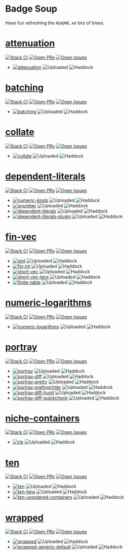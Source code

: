 # Badge Soup

Have fun refreshing the `README.md` lots of times.

# [attenuation](https://github.com/google/hs-attenuation)

[![Stack CI](https://github.com/google/hs-attenuation/actions/workflows/stack-ci.yml/badge.svg)](https://github.com/google/hs-attenuation/actions/workflows/stack-ci.yml)
[![Open PRs](https://badgen.net/github/open-prs/google/hs-attenuation)](https://github.com/google/hs-attenuation/pulls)
[![Open Issues](https://badgen.net/github/open-issues/google/hs-attenuation)](https://github.com/google/hs-attenuation/issues)

* [![attenuation](https://badgen.net/runkit/awpr/hackage/v/attenuation?icon=haskell&cache=600)](https://hackage.haskell.org/package/attenuation)
  ![Uploaded](https://badgen.net/runkit/awpr/hackage/t/attenuation?cache=600)
  ![Haddock](https://badgen.net/runkit/awpr/hackage/d/attenuation?cache=600)

# [batching](https://github.com/google/hs-batching)

[![Stack CI](https://github.com/google/hs-batching/actions/workflows/stack-ci.yml/badge.svg)](https://github.com/google/hs-batching/actions/workflows/stack-ci.yml)
[![Open PRs](https://badgen.net/github/open-prs/google/hs-batching)](https://github.com/google/hs-batching/pulls)
[![Open Issues](https://badgen.net/github/open-issues/google/hs-batching)](https://github.com/google/hs-batching/issues)

* [![batching](https://badgen.net/runkit/awpr/hackage/v/batching?icon=haskell&cache=600)](https://hackage.haskell.org/package/batching)
  ![Uploaded](https://badgen.net/runkit/awpr/hackage/t/batching?cache=600)
  ![Haddock](https://badgen.net/runkit/awpr/hackage/d/batching?cache=600)

# [collate](https://github.com/google/hs-collate)

[![Stack CI](https://github.com/google/hs-collate/actions/workflows/stack-ci.yml/badge.svg)](https://github.com/google/hs-collate/actions/workflows/stack-ci.yml)
[![Open PRs](https://badgen.net/github/open-prs/google/hs-collate)](https://github.com/google/hs-collate/pulls)
[![Open Issues](https://badgen.net/github/open-issues/google/hs-collate)](https://github.com/google/hs-collate/issues)

* [![collate](https://badgen.net/runkit/awpr/hackage/v/collate?icon=haskell&cache=600)](https://hackage.haskell.org/package/collate)
  ![Uploaded](https://badgen.net/runkit/awpr/hackage/t/collate?cache=600)
  ![Haddock](https://badgen.net/runkit/awpr/hackage/d/collate?cache=600)

# [dependent-literals](https://github.com/google/hs-dependent-literals)

[![Stack CI](https://github.com/google/hs-dependent-literals/actions/workflows/stack-ci.yml/badge.svg)](https://github.com/google/hs-dependent-literals/actions/workflows/stack-ci.yml)
[![Open PRs](https://badgen.net/github/open-prs/google/hs-dependent-literals)](https://github.com/google/hs-dependent-literals/pulls)
[![Open Issues](https://badgen.net/github/open-issues/google/hs-dependent-literals)](https://github.com/google/hs-dependent-literals/issues)

* [![numeric-kinds](https://badgen.net/runkit/awpr/hackage/v/numeric-kinds?icon=haskell&cache=600)](https://hackage.haskell.org/package/numeric-kinds)
  ![Uploaded](https://badgen.net/runkit/awpr/hackage/t/numeric-kinds?cache=600)
  ![Haddock](https://badgen.net/runkit/awpr/hackage/d/numeric-kinds?cache=600)
* [![snumber](https://badgen.net/runkit/awpr/hackage/v/snumber?icon=haskell&cache=600)](https://hackage.haskell.org/package/snumber)
  ![Uploaded](https://badgen.net/runkit/awpr/hackage/t/snumber?cache=600)
  ![Haddock](https://badgen.net/runkit/awpr/hackage/d/snumber?cache=600)
* [![dependent-literals](https://badgen.net/runkit/awpr/hackage/v/dependent-literals?icon=haskell&cache=600)](https://hackage.haskell.org/package/dependent-literals)
  ![Uploaded](https://badgen.net/runkit/awpr/hackage/t/dependent-literals?cache=600)
  ![Haddock](https://badgen.net/runkit/awpr/hackage/d/dependent-literals?cache=600)
* [![dependent-literals-plugin](https://badgen.net/runkit/awpr/hackage/v/dependent-literals-plugin?icon=haskell&cache=600)](https://hackage.haskell.org/package/dependent-literals-plugin)
  ![Uploaded](https://badgen.net/runkit/awpr/hackage/t/dependent-literals-plugin?cache=600)
  ![Haddock](https://badgen.net/runkit/awpr/hackage/d/dependent-literals-plugin?cache=600)

# [fin-vec](https://github.com/google/hs-fin-vec)

[![Stack CI](https://github.com/google/hs-fin-vec/actions/workflows/stack-ci.yml/badge.svg)](https://github.com/google/hs-fin-vec/actions/workflows/stack-ci.yml)
[![Open PRs](https://badgen.net/github/open-prs/google/hs-fin-vec)](https://github.com/google/hs-fin-vec/pulls)
[![Open Issues](https://badgen.net/github/open-issues/google/hs-fin-vec)](https://github.com/google/hs-fin-vec/issues)

* [![sint](https://badgen.net/runkit/awpr/hackage/v/sint?icon=haskell&cache=600)](https://hackage.haskell.org/package/sint)
  ![Uploaded](https://badgen.net/runkit/awpr/hackage/t/sint?cache=600)
  ![Haddock](https://badgen.net/runkit/awpr/hackage/d/sint?cache=600)
* [![fin-int](https://badgen.net/runkit/awpr/hackage/v/fin-int?icon=haskell&cache=600)](https://hackage.haskell.org/package/fin-int)
  ![Uploaded](https://badgen.net/runkit/awpr/hackage/t/fin-int?cache=600)
  ![Haddock](https://badgen.net/runkit/awpr/hackage/d/fin-int?cache=600)
* [![short-vec](https://badgen.net/runkit/awpr/hackage/v/short-vec?icon=haskell&cache=600)](https://hackage.haskell.org/package/short-vec)
  ![Uploaded](https://badgen.net/runkit/awpr/hackage/t/short-vec?cache=600)
  ![Haddock](https://badgen.net/runkit/awpr/hackage/d/short-vec?cache=600)
* [![short-vec-lens](https://badgen.net/runkit/awpr/hackage/v/short-vec-lens?icon=haskell&cache=600)](https://hackage.haskell.org/package/short-vec-lens)
  ![Uploaded](https://badgen.net/runkit/awpr/hackage/t/short-vec-lens?cache=600)
  ![Haddock](https://badgen.net/runkit/awpr/hackage/d/short-vec-lens?cache=600)
* [![finite-table](https://badgen.net/runkit/awpr/hackage/v/finite-table?icon=haskell&cache=600)](https://hackage.haskell.org/package/finite-table)
  ![Uploaded](https://badgen.net/runkit/awpr/hackage/t/finite-table?cache=600)
  ![Haddock](https://badgen.net/runkit/awpr/hackage/d/finite-table?cache=600)

# [numeric-logarithms](https://github.com/google/hs-numeric-logarithms)

[![Stack CI](https://github.com/google/hs-numeric-logarithms/actions/workflows/stack-ci.yml/badge.svg)](https://github.com/google/hs-numeric-logarithms/actions/workflows/stack-ci.yml)
[![Open PRs](https://badgen.net/github/open-prs/google/hs-numeric-logarithms)](https://github.com/google/hs-numeric-logarithms/pulls)
[![Open Issues](https://badgen.net/github/open-issues/google/hs-numeric-logarithms)](https://github.com/google/hs-numeric-logarithms/issues)

* [![numeric-logarithms](https://badgen.net/runkit/awpr/hackage/v/numeric-logarithms?icon=haskell&cache=600)](https://hackage.haskell.org/package/numeric-logarithms)
  ![Uploaded](https://badgen.net/runkit/awpr/hackage/t/numeric-logarithms?cache=600)
  ![Haddock](https://badgen.net/runkit/awpr/hackage/d/numeric-logarithms?cache=600)

# [portray](https://github.com/google/hs-portray)

[![Stack CI](https://github.com/google/hs-portray/actions/workflows/stack-ci.yml/badge.svg)](https://github.com/google/hs-portray/actions/workflows/stack-ci.yml)
[![Open PRs](https://badgen.net/github/open-prs/google/hs-portray)](https://github.com/google/hs-portray/pulls)
[![Open Issues](https://badgen.net/github/open-issues/google/hs-portray)](https://github.com/google/hs-portray/issues)

* [![portray](https://badgen.net/runkit/awpr/hackage/v/portray?icon=haskell&cache=600)](https://hackage.haskell.org/package/portray)
  ![Uploaded](https://badgen.net/runkit/awpr/hackage/t/portray?cache=600)
  ![Haddock](https://badgen.net/runkit/awpr/hackage/d/portray?cache=600)
* [![portray-diff](https://badgen.net/runkit/awpr/hackage/v/portray-diff?icon=haskell&cache=600)](https://hackage.haskell.org/package/portray-diff)
  ![Uploaded](https://badgen.net/runkit/awpr/hackage/t/portray-diff?cache=600)
  ![Haddock](https://badgen.net/runkit/awpr/hackage/d/portray-diff?cache=600)
* [![portray-pretty](https://badgen.net/runkit/awpr/hackage/v/portray-pretty?icon=haskell&cache=600)](https://hackage.haskell.org/package/portray-pretty)
  ![Uploaded](https://badgen.net/runkit/awpr/hackage/t/portray-pretty?cache=600)
  ![Haddock](https://badgen.net/runkit/awpr/hackage/d/portray-pretty?cache=600)
* [![portray-prettyprinter](https://badgen.net/runkit/awpr/hackage/v/portray-prettyprinter?icon=haskell&cache=600)](https://hackage.haskell.org/package/portray-prettyprinter)
  ![Uploaded](https://badgen.net/runkit/awpr/hackage/t/portray-prettyprinter?cache=600)
  ![Haddock](https://badgen.net/runkit/awpr/hackage/d/portray-prettyprinter?cache=600)
* [![portray-diff-hunit](https://badgen.net/runkit/awpr/hackage/v/portray-diff-hunit?icon=haskell&cache=600)](https://hackage.haskell.org/package/portray-diff-hunit)
  ![Uploaded](https://badgen.net/runkit/awpr/hackage/t/portray-diff-hunit?cache=600)
  ![Haddock](https://badgen.net/runkit/awpr/hackage/d/portray-diff-hunit?cache=600)
* [![portray-diff-quickcheck](https://badgen.net/runkit/awpr/hackage/v/portray-diff-quickcheck?icon=haskell&cache=600)](https://hackage.haskell.org/package/portray-diff-quickcheck)
  ![Uploaded](https://badgen.net/runkit/awpr/hackage/t/portray-diff-quickcheck?cache=600)
  ![Haddock](https://badgen.net/runkit/awpr/hackage/d/portray-diff-quickcheck?cache=600)

# [niche-containers](https://github.com/google/hs-niche-containers)

[![Stack CI](https://github.com/google/hs-niche-containers/actions/workflows/stack-ci.yml/badge.svg)](https://github.com/google/hs-niche-containers/actions/workflows/stack-ci.yml)
[![Open PRs](https://badgen.net/github/open-prs/google/hs-niche-containers)](https://github.com/google/hs-niche-containers/pulls)
[![Open Issues](https://badgen.net/github/open-issues/google/hs-niche-containers)](https://github.com/google/hs-niche-containers/issues)

* [![rle](https://badgen.net/runkit/awpr/hackage/v/rle?icon=haskell&cache=600)](https://hackage.haskell.org/package/rle)
  ![Uploaded](https://badgen.net/runkit/awpr/hackage/t/rle?cache=600)
  ![Haddock](https://badgen.net/runkit/awpr/hackage/d/rle?cache=600)

# [ten](https://github.com/google/hs-ten)

[![Stack CI](https://github.com/google/hs-ten/actions/workflows/stack-ci.yml/badge.svg)](https://github.com/google/hs-ten/actions/workflows/stack-ci.yml)
[![Open PRs](https://badgen.net/github/open-prs/google/hs-ten)](https://github.com/google/hs-ten/pulls)
[![Open Issues](https://badgen.net/github/open-issues/google/hs-ten)](https://github.com/google/hs-ten/issues)

* [![ten](https://badgen.net/runkit/awpr/hackage/v/ten?icon=haskell&cache=600)](https://hackage.haskell.org/package/ten)
  ![Uploaded](https://badgen.net/runkit/awpr/hackage/t/ten?cache=600)
  ![Haddock](https://badgen.net/runkit/awpr/hackage/d/ten?cache=600)
* [![ten-lens](https://badgen.net/runkit/awpr/hackage/v/ten-lens?icon=haskell&cache=600)](https://hackage.haskell.org/package/ten-lens)
  ![Uploaded](https://badgen.net/runkit/awpr/hackage/t/ten-lens?cache=600)
  ![Haddock](https://badgen.net/runkit/awpr/hackage/d/ten-lens?cache=600)
* [![ten-unordered-containers](https://badgen.net/runkit/awpr/hackage/v/ten-unordered-containers?icon=haskell&cache=600)](https://hackage.haskell.org/package/ten-unordered-containers)
  ![Uploaded](https://badgen.net/runkit/awpr/hackage/t/ten-unordered-containers?cache=600)
  ![Haddock](https://badgen.net/runkit/awpr/hackage/d/ten-unordered-containers?cache=600)

# [wrapped](https://github.com/google/hs-wrapped)

[![Stack CI](https://github.com/google/hs-wrapped/actions/workflows/stack-ci.yml/badge.svg)](https://github.com/google/hs-wrapped/actions/workflows/stack-ci.yml)
[![Open PRs](https://badgen.net/github/open-prs/google/hs-wrapped)](https://github.com/google/hs-wrapped/pulls)
[![Open Issues](https://badgen.net/github/open-issues/google/hs-wrapped)](https://github.com/google/hs-wrapped/issues)

* [![wrapped](https://badgen.net/runkit/awpr/hackage/v/wrapped?icon=haskell&cache=600)](https://hackage.haskell.org/package/wrapped)
  ![Uploaded](https://badgen.net/runkit/awpr/hackage/t/wrapped?cache=600)
  ![Haddock](https://badgen.net/runkit/awpr/hackage/d/wrapped?cache=600)
* [![wrapped-generic-default](https://badgen.net/runkit/awpr/hackage/v/wrapped-generic-default?icon=haskell)](https://hackage.haskell.org/package/wrapped-generic-default&cache=600)
  ![Uploaded](https://badgen.net/runkit/awpr/hackage/t/wrapped-generic-default?cache=600)
  ![Haddock](https://badgen.net/runkit/awpr/hackage/d/wrapped-generic-default?cache=600)
